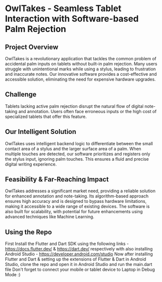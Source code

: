 # OwlTakes - Seamless Tablet Interaction with Software-based Palm Rejection

## Project Overview

OwlTakes is a revolutionary application that tackles the common problem of accidental palm inputs on tablets without built-in palm rejection. Many users struggle with unintentional marks while using a stylus, leading to frustration and inaccurate notes. Our innovative software provides a cost-effective and accessible solution, eliminating the need for expensive hardware upgrades.

## Challenge 

Tablets lacking active palm rejection disrupt the natural flow of digital note-taking and annotation. Users often face erroneous inputs or the high cost of specialized tablets that offer this feature.

## Our Intelligent Solution

OwlTakes uses intelligent backend logic to differentiate between the small contact area of a stylus and the larger surface area of a palm. When multiple touches are detected, our software prioritizes and registers only the stylus input, ignoring palm touches. This ensures a fluid and precise digital writing experience.

## Feasibility & Far-Reaching Impact

OwlTakes addresses a significant market need, providing a reliable solution for enhanced annotation and note-taking. Its algorithm-based approach ensures high accuracy and is designed to bypass hardware limitations, making it accessible to a wide range of existing devices. The software is also built for scalability, with potential for future enhancements using advanced techniques like Machine Learning.

## Using the Repo

First Install the Flutter and Dart SDK using the following links - https://docs.flutter.dev/ & https://dart.dev/ respectively with also installing Android Studio - https://developer.android.com/studio
Now after installing Flutter and Dart & setting up the extensions of Flutter & Dart in Android Studio, clone the repo and open it in Android Studio and run the main.dart file
Don't forget to connect your mobile or tablet device to Laptop in Debug Mode :) 

